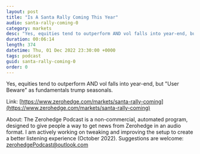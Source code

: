 ```yaml
---
layout: post
title: "Is A Santa Rally Coming This Year"
audio: santa-rally-coming-0
category: markets
desc: "Yes, equities tend to outperform AND vol falls into year-end, but &quot;User Beware&quot; as fundamentals trump seasonals."
duration: 00:06:14
length: 374
datetime: Thu, 01 Dec 2022 23:30:00 +0000
tags: podcast
guid: santa-rally-coming-0
order: 0
---
```

Yes, equities tend to outperform AND vol falls into year-end, but &quot;User Beware&quot; as fundamentals trump seasonals.

Link: [https://www.zerohedge.com/markets/santa-rally-coming](https://www.zerohedge.com/markets/santa-rally-coming)

About: The Zerohedge Podcast is a non-commercial, automated program, designed to give people a way to get news from Zerohedge in an audio format.  I am actively working on tweaking and improving the setup to create a better listening experience (October 2022).  Suggestions are welcome: [zerohedgePodcast@outlook.com](mailto:zerohedgePodcast@outlook.com)